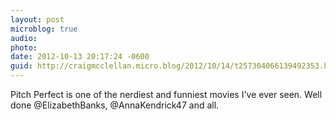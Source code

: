```yaml
---
layout: post
microblog: true
audio: 
photo: 
date: 2012-10-13 20:17:24 -0600
guid: http://craigmcclellan.micro.blog/2012/10/14/t257304066139492353.html
---
```

Pitch Perfect is one of the nerdiest and funniest movies I've ever seen. Well done @ElizabethBanks, @AnnaKendrick47 and all.
